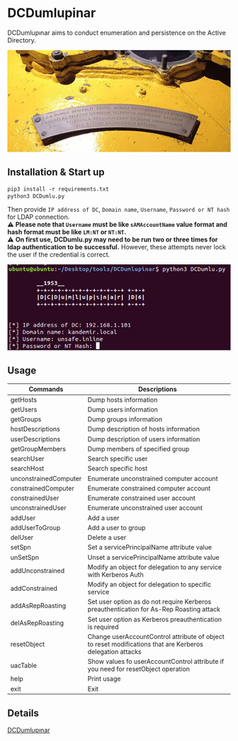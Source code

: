 # DCDumlupinar
DCDumlupınar aims to conduct enumeration and persistence on the Active Directory.

![GitHub Logo](images/TCGDumlu.jpg)

## Installation & Start up
```
pip3 install -r requirements.txt
python3 DCDumlu.py
```
Then provide `IP address of DC`, `Domain name`, `Username`, `Password or NT hash` for LDAP connection.  
:warning: **Please note that `Username` must be like `sAMAccountName` value format and hash format must be like `LM:NT` or `NT:NT`.**  
:warning: **On first use, DCDumlu.py may need to be run two or three times for ldap authentication to be successful.** However, these attempts never lock the user if the credential is correct.

![GitHub Logo](images/mavna.PNG)

## Usage
Commands | Descriptions
------------ | -------------
getHosts | Dump hosts information
getUsers | Dump users information
getGroups | Dump groups information
hostDescriptions | Dump description of hosts information
userDescriptions | Dump description of users information
getGroupMembers | Dump members of specified group
searchUser | Search specific user
searchHost | Search specific host
unconstrainedComputer | Enumerate unconstrained computer account
constrainedComputer | Enumerate constrained computer account
constrainedUser | Enumerate constrained user account
unconstrainedUser | Enumerate unconstrained user account
addUser | Add a user
addUserToGroup | Add a user to group
delUser | Delete a user
setSpn | Set a servicePrincipalName attribute value
unSetSpn | Unset a servicePrincipalName attribute value
addUnconstrained | Modify an object for delegation to any service with Kerberos Auth
addConstrained | Modify an object for delegation to specific service
addAsRepRoasting | Set user option as do not require Kerberos preauthentication for As-Rep Roasting attack
delAsRepRoasting | Set user option as Kerberos preauthentication is required
resetObject | Change userAccountControl attribute of object to reset modifications that are Kerberos delegation attacks
uacTable | Show values fo userAccountControl attribute if you need for resetObject operation
help | Print usage
exit | Exit

## Details
[DCDumlupınar](https://docs.unsafe-inline.com/inline/dcdumlupinar)
